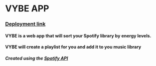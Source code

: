 # VYBE APP 

### [Deployment link](https://carmensalas14.github.io/vybe-app/)

#### VYBE is a web app that will sort your Spotify library by energy levels.
#### VYBE will create a playlist for you and add it to you music library
##### Created using the  [Spotify API](https://developer.spotify.com/documentation/web-api/)
